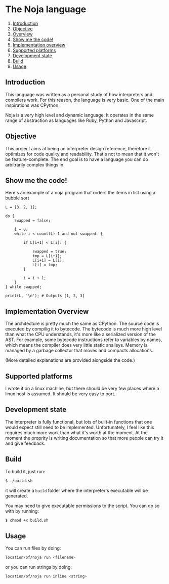 # The Noja language
1. [Introduction](#introduction)
2. [Objective](#objective)
3. [Overview](#overview)
4. [Show me the code!](#show-me-the-code)
5. [Implementation overview](#implementation-overview)
6. [Supported platforms](#supported-platforms)
7. [Development state](#development-state)
8. [Build](#build)
9. [Usage](#usage)

## Introduction
This language was written as a personal study of how interpreters and compilers work. For this reason, the language is very basic. One of the main inspirations was CPython.

Noja is a very high level and dynamic language. It operates in the same range of abstraction as languages like Ruby, Python and Javascript. 

## Objective
This project aims at being an interpreter design reference, therefore it optimizes for code quality and readability. That's not to mean that it won't be feature-complete. The end goal is to have a language you can do arbitrarily complex things in.

## Show me the code!
Here's an example of a noja program that orders the items in list using a bubble sort
```
L = [3, 2, 1];

do {
    swapped = false;

    i = 0;
    while i < count(L)-1 and not swapped: {

        if L[i+1] < L[i]: {
        
            swapped = true;
            tmp = L[i+1];
            L[i+1] = L[i];
            L[i] = tmp;
        }
        
        i = i + 1;
    }
} while swapped;

print(L, '\n'); # Outputs [1, 2, 3]
```

## Implementation Overview
The architecture is pretty much the same as CPython. The source code is executed by compilig it to bytecode. The bytecode is much more high level than what the CPU understands, it's more like a serialized version of the AST. For example, some bytecode instructions refer to variables by names, which means the compiler does very little static analisys. Memory is managed by a garbage collector that moves and compacts allocations.

(More detailed explanations are provided alongside the code.)

## Supported platforms
I wrote it on a linux machine, but there should be very few places where a linux host is assumed. It should be very easy to port.

## Development state
The interpreter is fully functional, but lots of built-in functions that one would expect still need to be implemented. Unfortunately, I feel like this requires much more work than what it's worth at the moment. At the moment the proprity is writing documentation so that more people can try it and give feedback.

## Build
To build it, just run:
```sh
$ ./build.sh
```
it will create a `build` folder where the interpreter's executable will be generated.

You may need to give executable permissions to the script. You can do so with by running:

```sh
$ chmod +x build.sh
```

## Usage
You can run files by doing:
```sh
location/of/noja run <filename>
```

or you can run strings by doing:
```sh
location/of/noja run inline <string>
```